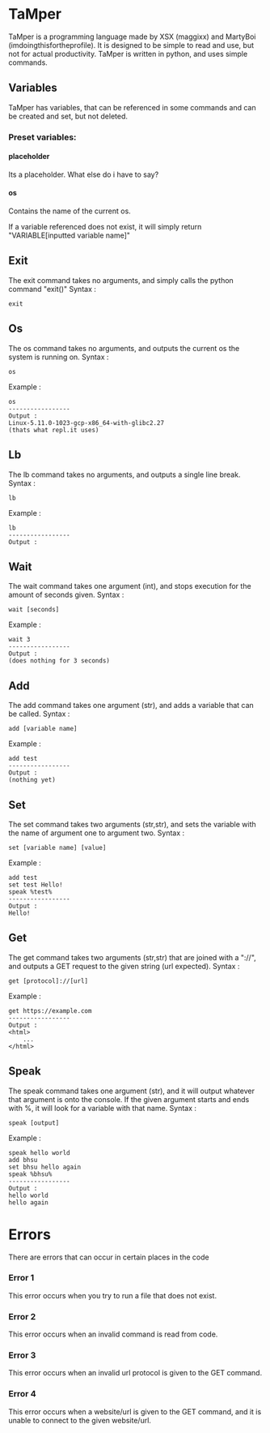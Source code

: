 # TaMper

TaMper is a programming language made by XSX (maggixx) and MartyBoi (imdoingthisfortheprofile).
It is designed to be simple to read and use, but not for actual productivity.
TaMper is written in python, and uses simple commands.


## Variables
TaMper has variables, that can be referenced in some commands and can be created and set, but not deleted.
### Preset variables:
#### placeholder
Its a placeholder. What else do i have to say?
#### os
Contains the name of the current os.

If a variable referenced does not exist, it will simply return "VARIABLE[inputted variable name]"

## Exit
The exit command takes no arguments, and simply calls the python command "exit()"
Syntax :
```
exit
```

## Os
The os command takes no arguments, and outputs the current os the system is running on.
Syntax :
```
os
```
Example :
```
os
-----------------
Output :
Linux-5.11.0-1023-gcp-x86_64-with-glibc2.27
(thats what repl.it uses)
```

## Lb
The lb command takes no arguments, and outputs a single line break.
Syntax :
```
lb
```
Example :
```
lb
-----------------
Output :

```

## Wait
The wait command takes one argument (int), and stops execution for the amount of seconds given.
Syntax :
```
wait [seconds]
```
Example :
```
wait 3
-----------------
Output :
(does nothing for 3 seconds)
```

## Add
The add command takes one argument (str), and adds a variable that can be called.
Syntax :
```
add [variable name]
```
Example :
```
add test
-----------------
Output :
(nothing yet)
```

## Set
The set command takes two arguments (str,str), and sets the variable with the name of argument one to argument two.
Syntax :
```
set [variable name] [value]
```
Example :
```
add test
set test Hello!
speak %test%
-----------------
Output :
Hello!
```

## Get
The get command takes two arguments (str,str) that are joined with a "://", and outputs a GET request to the given string (url expected).
Syntax :
```
get [protocol]://[url]
```
Example :
```
get https://example.com
-----------------
Output :
<html>
    ...
</html>
```

## Speak
The speak command takes one argument (str), and it will output whatever that argument is onto the console.
If the given argument starts and ends with %, it will look for a variable with that name.
Syntax :
```
speak [output]
```
Example :
```
speak hello world
add bhsu
set bhsu hello again
speak %bhsu%
-----------------
Output :
hello world
hello again
```

# Errors
There are errors that can occur in certain places in the code
### Error 1
This error occurs when you try to run a file that does not exist.
### Error 2
This error occurs when an invalid command is read from code.
### Error 3
This error occurs when an invalid url protocol is given to the GET command.
### Error 4
This error occurs when a website/url is given to the GET command, and it is unable to connect to the given website/url.
